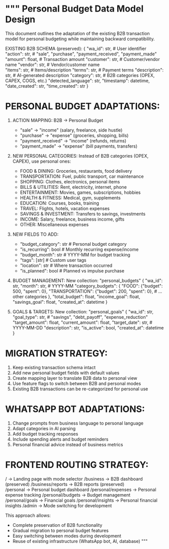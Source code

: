 """
Personal Budget Data Model Design
=================================

This document outlines the adaptation of the existing B2B transaction model 
for personal budgeting while maintaining backward compatibility.

EXISTING B2B SCHEMA (preserved):
{
    "wa_id": str,           # User identifier  
    "action": str,          # "sale", "purchase", "payment_received", "payment_made"
    "amount": float,        # Transaction amount
    "customer": str,        # Customer/vendor name
    "vendor": str,          # Vendor/customer name  
    "items": str,           # Items/description
    "terms": str,           # Payment terms
    "description": str,     # AI-generated description
    "category": str,        # B2B categories (OPEX, CAPEX, COGS, etc.)
    "detected_language": str,
    "timestamp": datetime,
    "date_created": str,
    "time_created": str
}

PERSONAL BUDGET ADAPTATIONS:
============================

1. ACTION MAPPING:
   B2B -> Personal Budget
   - "sale" -> "income" (salary, freelance, side hustle)
   - "purchase" -> "expense" (groceries, shopping, bills)
   - "payment_received" -> "income" (refunds, returns)
   - "payment_made" -> "expense" (bill payments, transfers)

2. NEW PERSONAL CATEGORIES:
   Instead of B2B categories (OPEX, CAPEX), use personal ones:
   - FOOD & DINING: Groceries, restaurants, food delivery
   - TRANSPORTATION: Fuel, public transport, car maintenance
   - SHOPPING: Clothes, electronics, personal items
   - BILLS & UTILITIES: Rent, electricity, internet, phone
   - ENTERTAINMENT: Movies, games, subscriptions, hobbies
   - HEALTH & FITNESS: Medical, gym, supplements
   - EDUCATION: Courses, books, training
   - TRAVEL: Flights, hotels, vacation expenses
   - SAVINGS & INVESTMENT: Transfers to savings, investments
   - INCOME: Salary, freelance, business income, gifts
   - OTHER: Miscellaneous expenses

3. NEW FIELDS TO ADD:
   - "budget_category": str    # Personal budget category
   - "is_recurring": bool      # Monthly recurring expense/income
   - "budget_month": str       # YYYY-MM for budget tracking
   - "tags": [str]            # Custom user tags
   - "location": str          # Where transaction occurred
   - "is_planned": bool       # Planned vs impulse purchase

4. BUDGET MANAGEMENT:
   New collection: "personal_budgets"
   {
       "wa_id": str,
       "month": str,          # YYYY-MM
       "category_budgets": {
           "FOOD": {"budget": 500, "spent": 0},
           "TRANSPORTATION": {"budget": 200, "spent": 0},
           # ... other categories
       },
       "total_budget": float,
       "income_goal": float,
       "savings_goal": float,
       "created_at": datetime
   }

5. GOALS & TARGETS:
   New collection: "personal_goals"
   {
       "wa_id": str,
       "goal_type": str,      # "savings", "debt_payoff", "expense_reduction"
       "target_amount": float,
       "current_amount": float,
       "target_date": str,    # YYYY-MM-DD
       "description": str,
       "is_active": bool,
       "created_at": datetime
   }

MIGRATION STRATEGY:
==================
1. Keep existing transaction schema intact
2. Add new personal budget fields with default values
3. Create mapping layer to translate B2B data to personal view
4. Use feature flags to switch between B2B and personal modes
5. Existing B2B transactions can be re-categorized for personal use

WHATSAPP BOT ADAPTATIONS:
========================
1. Change prompts from business language to personal language
2. Adapt categories in AI parsing
3. Add budget tracking responses
4. Include spending alerts and budget reminders
5. Personal financial advice instead of business metrics

FRONTEND ROUTING STRATEGY:
=========================
/                     -> Landing page with mode selector
/business            -> B2B dashboard (preserved)
/business/reports    -> B2B reports (preserved)  
/personal           -> Personal budget dashboard
/personal/expenses  -> Personal expense tracking
/personal/budgets   -> Budget management
/personal/goals     -> Financial goals
/personal/insights  -> Personal financial insights
/admin              -> Mode switching for development

This approach allows:
- Complete preservation of B2B functionality
- Gradual migration to personal budget features
- Easy switching between modes during development
- Reuse of existing infrastructure (WhatsApp bot, AI, database)
"""
